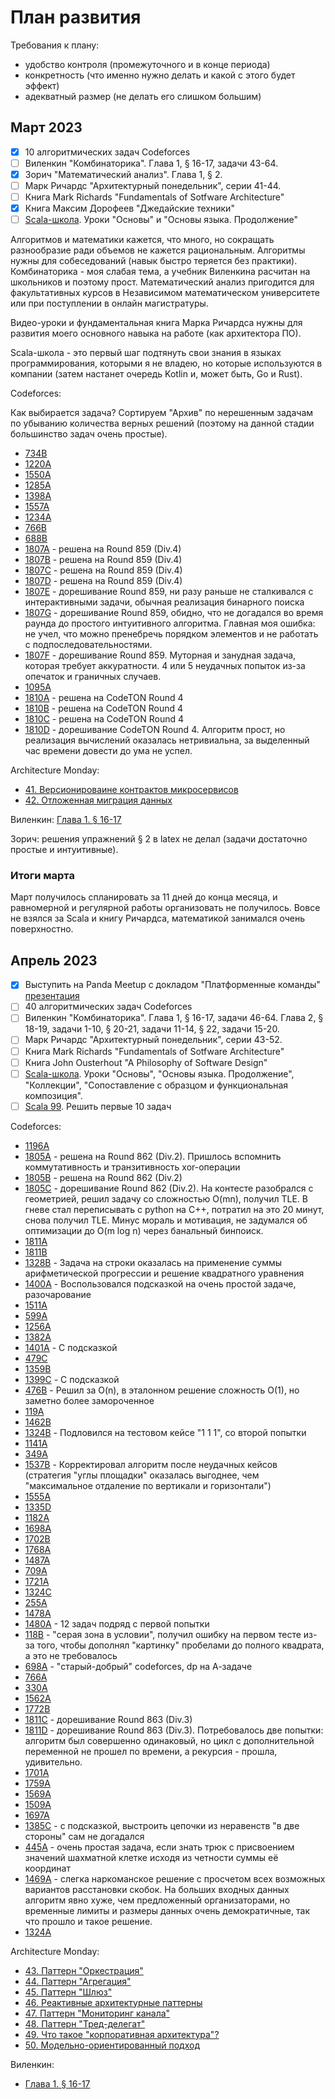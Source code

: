 # План развития

Требования к плану:

- удобство контроля (промежуточного и в конце периода)
- конкретность (что именно нужно делать и какой с этого будет эффект)
- адекватный размер (не делать его слишком большим)

## Март 2023

- [X] 10 алгоритмических задач Codeforces
- [ ] Виленкин "Комбинаторика". Глава 1, § 16-17, задачи 43-64.
- [X] Зорич "Математический анализ". Глава 1, § 2.
- [ ] Марк Ричардс "Архитектурный понедельник", серии 41-44.
- [ ] Книга Mark Richards "Fundamentals of Sotfware Architecture"
- [X] Книга Максим Дорофеев "Джедайские техники"
- [ ] [Scala-школа](https://twitter.github.io/scala_school/ru/). Уроки "Основы" и "Основы языка. Продолжение"

Алгоритмов и математики кажется, что много, но сокращать разнообразие ради объемов не кажется рациональным. Алгоритмы нужны для собеседований (навык быстро теряется без практики). Комбинаторика - моя слабая тема, а учебник Виленкина расчитан на школьников и поэтому прост. Математический анализ пригодится для факультативных курсов в Независимом математическом университете или при поступлении в онлайн магистратуры.

Видео-уроки и фундаментальная книга Марка Ричардса нужны для развития моего основного навыка на работе (как архитектора ПО).

Scala-школа - это первый шаг подтянуть свои знания в языках программирования, которыми я не владею, но которые используются в компании (затем настанет очередь Kotlin и, может быть, Go и Rust).

Codeforces:

Как выбирается задача? Сортируем "Архив" по нерешенным задачам по убыванию количества верных решений (поэтому на данной стадии большинство задач очень простые).

- [734B](/algorithms/codeforces/734b.py)
- [1220A](/algorithms/codeforces/1220a.py)
- [1550A](/algorithms/codeforces/1550a.py)
- [1285A](/algorithms/codeforces/1285a.py)
- [1398A](/algorithms/codeforces/1398a.py)
- [1557A](/algorithms/codeforces/1557a.py)
- [1234A](/algorithms/codeforces/1234a.py)
- [766B](/algorithms/codeforces/766b.py)
- [688B](/algorithms/codeforces/688b.py)
- [1807A](/algorithms/codeforces/1807a.py) - решена на Round 859 (Div.4)
- [1807B](/algorithms/codeforces/1807b.py) - решена на Round 859 (Div.4)
- [1807C](/algorithms/codeforces/1807c.py) - решена на Round 859 (Div.4)
- [1807D](/algorithms/codeforces/1807d.py) - решена на Round 859 (Div.4)
- [1807E](/algorithms/codeforces/1807e.py) - дорешивание Round 859, ни разу раньше не сталкивался с интерактивными задачи, обычная реализация бинарного поиска
- [1807G](/algorithms/codeforces/1807g1.py) - дорешивание Round 859, обидно, что не догадался во время раунда до простого интуитивного алгоритма. Главная моя ошибка: не учел, что можно пренебречь порядком элементов и не работать с подпоследовательностями.
- [1807F](/algorithms/codeforces/1807f.py) - дорешивание Round 859. Муторная и занудная задача, которая требует аккуратности. 4 или 5 неудачных попыток из-за опечаток и граничных случаев.
- [1095A](/algorithms/codeforces/1095a.py)
- [1810A](/algorithms/codeforces/1810a.py) - решена на CodeTON Round 4
- [1810B](/algorithms/codeforces/1810b.py) - решена на CodeTON Round 4
- [1810C](/algorithms/codeforces/1810c.py) - решена на CodeTON Round 4
- [1810D](/algorithms/codeforces/1810d.py) - дорешивание CodeTON Round 4. Алгоритм прост, но реализация вычислений оказалась нетривиальна, за выделенный час времени довести до ума не успел.

Architecture Monday:

- [41. Версионироваине контрактов микросервисов](Software%20Architecture%20Monday.md#41-microservices-contract-versioning)
- [42. Отложенная миграция данных](Software%20Architecture%20Monday.md#42-microservices-deffered-data-migration)

Виленкин: [Глава 1. § 16-17](/courses/%D0%92%D0%B8%D0%BB%D0%B5%D0%BD%D0%BA%D0%B8%D0%BD%20%D0%9A%D0%BE%D0%BC%D0%B1%D0%B8%D0%BD%D0%B0%D1%82%D0%BE%D1%80%D0%B8%D0%BA%D0%B0/1.md#-16-17)

Зорич: решения упражнений § 2 в latex не делал (задачи достаточно простые и интуитивные).

### Итоги марта

Март получилось спланировать за 11 дней до конца месяца, и равномерной и регулярной работы организовать не получилось. Вовсе не взялся за Scala и книгу Ричардса, математикой занимался очень поверхностно.

## Апрель 2023

- [X] Выступить на Panda Meetup с докладом "Платформенные команды" [презентация](/slides/panda-meetup-52.pdf)
- [ ] 40 алгоритмических задач Codeforces
- [ ] Виленкин "Комбинаторика". Глава 1, § 16-17, задачи 46-64. Глава 2, § 18-19, задачи 1-10, § 20-21, задачи 11-14, § 22, задачи 15-20.
- [ ] Марк Ричардс "Архитектурный понедельник", серии 43-52.
- [ ] Книга Mark Richards "Fundamentals of Sotfware Architecture"
- [ ] Книга John Ousterhout "A Philosophy of Software Design"
- [ ] [Scala-школа](https://twitter.github.io/scala_school/ru/). Уроки "Основы", "Основы языка. Продолжение", "Коллекции", "Сопоставление с образцом и функциональная композиция".
- [ ] [Scala 99](https://aperiodic.net/phil/scala/s-99/). Решить первые 10 задач

Codeforces:

- [1196A](/algorithms/codeforces/1196a.py)
- [1805A](/algorithms/codeforces/1805a.py) - решена на Round 862 (Div.2). Пришлось вспомнить коммутативность и транзитивность xor-операции
- [1805B](/algorithms/codeforces/1805b.py) - решена на Round 862 (Div.2)
- [1805C](/algorithms/codeforces/1805c.py) - дорешивание Round 862 (Div.2). На контесте разобрался с геометрией, решил задачу со сложностью O(mn), получил TLE. В гневе стал переписывать с python на C++, потратил на это 20 минут, снова получил TLE. Минус мораль и мотивация, не задумался об оптимизации до O(m log n) через банальный бинпоиск.
- [1811A](/algorithms/codeforces/1811a.py)
- [1811B](/algorithms/codeforces/1811b.py)
- [1328B](/algorithms/codeforces/1328b.py) - Задача на строки оказалась на применение суммы арифметической прогрессии и решение квадратного уравнения
- [1400A](/algorithms/codeforces/1400a.py) - Воспользовался подсказкой на очень простой задаче, разочарование
- [1511A](/algorithms/codeforces/1511a.py)
- [599A](/algorithms/codeforces/599a.py)
- [1256A](/algorithms/codeforces/1256a.py)
- [1382A](/algorithms/codeforces/1382a.py)
- [1401A](/algorithms/codeforces/1401a.py) - С подсказкой
- [479C](/algorithms/codeforces/479c.py)
- [1359B](/algorithms/codeforces/1359b.py)
- [1399C](/algorithms/codeforces/1399c.py) - С подсказкой
- [476B](/algorithms/codeforces/476b.py) - Решил за O(n), в эталонном решение сложность O(1), но заметно более замороченное
- [119A](/algorithms/codeforces/119a.py)
- [1462B](/algorithms/codeforces/1462b.py)
- [1324B](/algorithms/codeforces/1324b.py) - Подловился на тестовом кейсе "1 1 1", со второй попытки
- [1141A](/algorithms/codeforces/1141a.py)
- [349A](/algorithms/codeforces/349a.py)
- [1537B](/algorithms/codeforces/1537b.py) - Корректировал алгоритм после неудачных кейсов (стратегия "углы площадки" оказалась выгоднее, чем "максимальное отдаление по вертикали и горизонтали")
- [1555A](/algorithms/codeforces/1555a.py)
- [1335D](/algorithms/codeforces/1335d.py)
- [1182A](/algorithms/codeforces/1182a.py)
- [1698A](/algorithms/codeforces/1698a.py)
- [1702B](/algorithms/codeforces/1702b.py)
- [1768A](/algorithms/codeforces/1768a.py)
- [1487A](/algorithms/codeforces/1487a.py)
- [709A](/algorithms/codeforces/709a.py)
- [1721A](/algorithms/codeforces/1721a.py)
- [1324C](/algorithms/codeforces/1324c.py)
- [255A](/algorithms/codeforces/255a.py)
- [1478A](/algorithms/codeforces/1478a.py)
- [1480A](/algorithms/codeforces/1480a.py) - 12 задач подряд с первой попытки
- [118B](/algorithms/codeforces/118b.py) - "серая зона в условии", получил ошибку на первом тесте из-за того, чтобы дополнял "картинку" пробелами до полного квадрата, а это не требовалось
- [698A](/algorithms/codeforces/698a.py) - "старый-добрый" codeforces, dp на А-задаче
- [766A](/algorithms/codeforces/766a.py)
- [330A](/algorithms/codeforces/330a.py)
- [1562A](/algorithms/codeforces/1562a.py)
- [1772B](/algorithms/codeforces/1772a.py)
- [1811C](/algorithms/codeforces/1811c.py) - дорешивание  Round 863 (Div.3)
- [1811D](/algorithms/codeforces/1811d.py) - дорешивание  Round 863 (Div.3). Потребовалось две попытки: алгоритм был совершенно одинаковый, но цикл с дополнительной переменной не прошел по времени, а рекурсия - прошла, удивительно.
- [1701A](/algorithms/codeforces/1701a.py)
- [1759A](/algorithms/codeforces/1759a.py)
- [1569A](/algorithms/codeforces/1569a.py)
- [1509A](/algorithms/codeforces/1509a.py)
- [1697A](/algorithms/codeforces/1697a.py)
- [1385C](/algorithms/codeforces/1385c.py) - с подсказкой, выстроить цепочки из неравенств "в две стороны" сам не догадался
- [445A](/algorithms/codeforces/445a.py) - очень простая задача, если знать трюк с присвоением значений шахматной клетке исходя из четности суммы её координат
- [1469A](/algorithms/codeforces/1469a.py) - слегка наркоманское решение с просчетом всех возможных вариантов расстановки скобок. На больших входных данных алгоритм явно хуже, чем предложенный организаторами, но временные лимиты и размеры данных очень демократичные, так что прошло и такое решение.
- [1324A](/algorithms/codeforces/1324a.py)

Architecture Monday:

- [43. Паттерн "Оркестрация"](Software%20Architecture%20Monday.md#43-microservices-orchestration-pattern)
- [44. Паттерн "Агрегация"](Software%20Architecture%20Monday.md#44-microservices-aggregation-pattern)
- [45. Паттерн "Шлюз"](Software%20Architecture%20Monday.md#45-microservices-gateway-pattern)
- [46. Реактивные архитектурные паттерны](Software%20Architecture%20Monday.md#46-reactive-architecture-patterns-introduction)
- [47. Паттерн "Мониторинг канала"](Software%20Architecture%20Monday.md#47-channel-monitoring-pattern)
- [48. Паттерн "Тред-делегат"](Software%20Architecture%20Monday.md#48-thread-delegate-pattern)
- [49. Что такое "корпоративная архитектура"?](Software%20Architecture%20Monday.md#49-what-is-enterprise-architecture)
- [50. Модельно-ориентированный подход](Software%20Architecture%20Monday.md#50-model-driven-approach)

Виленкин:

- [Глава 1. § 16-17](/courses/%D0%92%D0%B8%D0%BB%D0%B5%D0%BD%D0%BA%D0%B8%D0%BD%20%D0%9A%D0%BE%D0%BC%D0%B1%D0%B8%D0%BD%D0%B0%D1%82%D0%BE%D1%80%D0%B8%D0%BA%D0%B0/1.md#-16-17)
